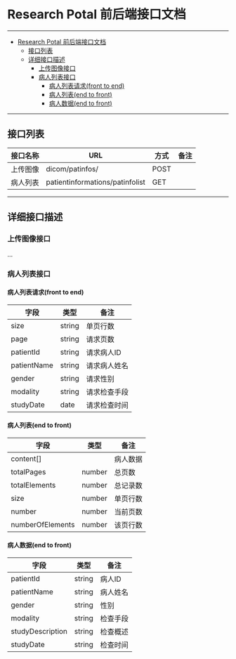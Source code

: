 # Research Potal 前后端接口文档


---

- [Research Potal 前后端接口文档](#research-potal-%E5%89%8D%E5%90%8E%E7%AB%AF%E6%8E%A5%E5%8F%A3%E6%96%87%E6%A1%A3)
    - [接口列表](#%E6%8E%A5%E5%8F%A3%E5%88%97%E8%A1%A8)
    - [详细接口描述](#%E8%AF%A6%E7%BB%86%E6%8E%A5%E5%8F%A3%E6%8F%8F%E8%BF%B0)
        - [上传图像接口](#%E4%B8%8A%E4%BC%A0%E5%9B%BE%E5%83%8F%E6%8E%A5%E5%8F%A3)
        - [病人列表接口](#%E7%97%85%E4%BA%BA%E5%88%97%E8%A1%A8%E6%8E%A5%E5%8F%A3)
            - [病人列表请求(front to end)](#%E7%97%85%E4%BA%BA%E5%88%97%E8%A1%A8%E8%AF%B7%E6%B1%82front-to-end)
            - [病人列表(end to front)](#%E7%97%85%E4%BA%BA%E5%88%97%E8%A1%A8end-to-front)
            - [病人数据(end to front)](#%E7%97%85%E4%BA%BA%E6%95%B0%E6%8D%AEend-to-front)

---
## 接口列表
| 接口名称 |               URL               | 方式 | 备注 |
| -------- | ------------------------------- | ---- | ---- |
| 上传图像 | dicom/patinfos/                 | POST |      |
| 病人列表 | patientinformations/patinfolist | GET  |      |


----------
## 详细接口描述
### 上传图像接口
...
### 病人列表接口
#### 病人列表请求(front to end)
|    字段     |  类型  |     备注     |
| ----------- | ------ | ------------ |
| size        | string | 单页行数     |
| page        | string | 请求页数     |
| patientId   | string | 请求病人ID   |
| patientName | string | 请求病人姓名 |
| gender      | string | 请求性别     |
| modality    | string | 请求检查手段 |
| studyDate   | date   | 请求检查时间 |

#### 病人列表(end to front)
|       字段       |  类型  |   备注   |
| ---------------- | ------ | -------- |
| content[]        |        | 病人数据 |
| totalPages       | number | 总页数   |
| totalElements    | number | 总记录数 |
| size             | number | 单页行数 |
| number           | number | 当前页数 |
| numberOfElements | number | 该页行数 |

#### 病人数据(end to front)
|       字段       |  类型  |   备注   |
| ---------------- | ------ | -------- |
| patientId        | string | 病人ID   |
| patientName      | string | 病人姓名 |
| gender           | string | 性别     |
| modality         | string | 检查手段 |
| studyDescription | string | 检查概述 |
| studyDate        | string | 检查时间 |

